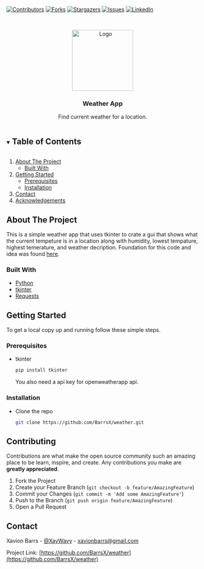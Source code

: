 <!--
*** Thanks for checking out the Best-README-Template. If you have a suggestion
*** that would make this better, please fork the repo and create a pull request
*** or simply open an issue with the tag "enhancement".
*** Thanks again! Now go create something AMAZING! :D
***
***
***
*** To avoid retyping too much info. Do a search and replace for the following:
*** github_username, repo_name, twitter_handle, email, project_title, project_description
-->



<!-- PROJECT SHIELDS -->
<!--
*** I'm using markdown "reference style" links for readability.
*** Reference links are enclosed in brackets [ ] instead of parentheses ( ).
*** See the bottom of this document for the declaration of the reference variables
*** for contributors-url, forks-url, etc. This is an optional, concise syntax you may use.
*** https://www.markdownguide.org/basic-syntax/#reference-style-links
-->
[![Contributors][contributors-shield]](https://github.com/BarrsX/weather/graphs/contributors)
[![Forks][forks-shield]](https://github.com/BarrsX/weather/network/members)
[![Stargazers][stars-shield]](https://github.com/BarrsX/weather/stargazers)
[![Issues][issues-shield]](https://github.com/BarrsX/weather/issues)
[![LinkedIn][linkedin-shield]](https://www.linkedin.com/in/xavionbarrs/)



<!-- PROJECT LOGO -->
<br />
<p align="center">
  <a href="https://github.com/BarrsX/weather">
    <img src="https://icons-for-free.com/iconfiles/png/512/forecast+partly+cloudy+weather+icon-1320196484400215944.png" alt="Logo" width="160" height="160">
  </a>

  <h3 align="center">Weather App</h3>

  <p align="center">
    Find current weather for a location.
    <br />
  </p>
</p>



<!-- TABLE OF CONTENTS -->
<details open="open">
  <summary><h2 style="display: inline-block">Table of Contents</h2></summary>
  <ol>
    <li>
      <a href="#about-the-project">About The Project</a>
      <ul>
        <li><a href="#built-with">Built With</a></li>
      </ul>
    </li>
    <li>
      <a href="#getting-started">Getting Started</a>
      <ul>
        <li><a href="#prerequisites">Prerequisites</a></li>
        <li><a href="#installation">Installation</a></li>
      </ul>
    </li>
    <li><a href="#contact">Contact</a></li>
    <li><a href="#acknowledgements">Acknowledgements</a></li>
  </ol>
</details>



<!-- ABOUT THE PROJECT -->
## About The Project

This is a simple weather app that uses tkinter to crate a gui that shows what the current tempeture is in a location along with humidity, lowest tempature, highest temerature, and 
weather decription. Foundation for this code and idea was found [here](https://www.geeksforgeeks.org/create-a-gui-for-weather-forecast-using-openweathermap-api-in-python/?ref=rp).


### Built With

* [Python](https://www.python.org/)
* [tkinter](https://docs.python.org/3/library/tkinter.html)
* [Requests](https://realpython.com/python-requests/)



<!-- GETTING STARTED -->
## Getting Started

To get a local copy up and running follow these simple steps.

### Prerequisites

* tkinter
  ```sh
  pip install tkinter
  ```
  You also need a api key for openweatherapp api. 

### Installation

* Clone the repo
   ```sh
   git clone https://github.com/BarrsX/weather.git
   ```


<!-- CONTRIBUTING -->
## Contributing

Contributions are what make the open source community such an amazing place to be learn, inspire, and create. Any contributions you make are **greatly appreciated**.

1. Fork the Project
2. Create your Feature Branch (`git checkout -b feature/AmazingFeature`)
3. Commit your Changes (`git commit -m 'Add some AmazingFeature'`)
4. Push to the Branch (`git push origin feature/AmazingFeature`)
5. Open a Pull Request



<!-- CONTACT -->
## Contact

Xavion Barrs - [@XayWavy](https://twitter.com/XayWavy) - xavionbarrs@gmail.com

Project Link: [https://github.com/BarrsX/weather](https://github.com/BarrsX/weather)





<!-- MARKDOWN LINKS & IMAGES -->
<!-- https://www.markdownguide.org/basic-syntax/#reference-style-links -->
[contributors-shield]: https://img.shields.io/github/contributors/github_username/repo.svg?style=for-the-badge
[contributors-url]: https://github.com/github_username/repo/graphs/contributors
[forks-shield]: https://img.shields.io/github/forks/github_username/repo.svg?style=for-the-badge
[forks-url]: https://github.com/github_username/repo/network/members
[stars-shield]: https://img.shields.io/github/stars/github_username/repo.svg?style=for-the-badge
[stars-url]: https://github.com/github_username/repo/stargazers
[issues-shield]: https://img.shields.io/github/issues/github_username/repo.svg?style=for-the-badge
[issues-url]: https://github.com/github_username/repo/issues
[license-shield]: https://img.shields.io/github/license/github_username/repo.svg?style=for-the-badge
[license-url]: https://github.com/github_username/repo/blob/master/LICENSE.txt
[linkedin-shield]: https://img.shields.io/badge/-LinkedIn-black.svg?style=for-the-badge&logo=linkedin&colorB=555
[linkedin-url]: https://linkedin.com/in/github_username
